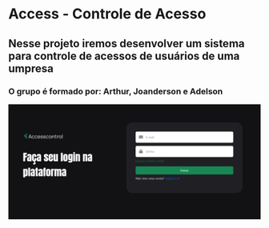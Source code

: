 # Access - Controle de Acesso

## Nesse projeto iremos desenvolver um sistema para controle de acessos de usuários de uma umpresa
### O grupo é formado por: Arthur, Joanderson e Adelson

![Logo do R](./img/tela_login.png)